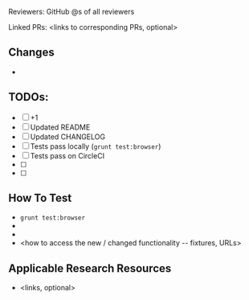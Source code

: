 Reviewers: GitHub @<name>s of all reviewers

Linked PRs: <links to corresponding PRs, optional>

## Changes
- <changes here>

## TODOs:
- [ ] +1
- [ ] Updated README
- [ ] Updated CHANGELOG
- [ ] Tests pass locally (`grunt test:browser`)
- [ ] Tests pass on CircleCI
- [ ] <Other applicable TODOs>
- [ ] <Feedback from reviewers>

## How To Test
- `grunt test:browser`
- <necessary config changes>
- <necessary corresponding PRs>
- <how to access the new / changed functionality -- fixtures, URLs>

## Applicable Research Resources
- <links, optional>
